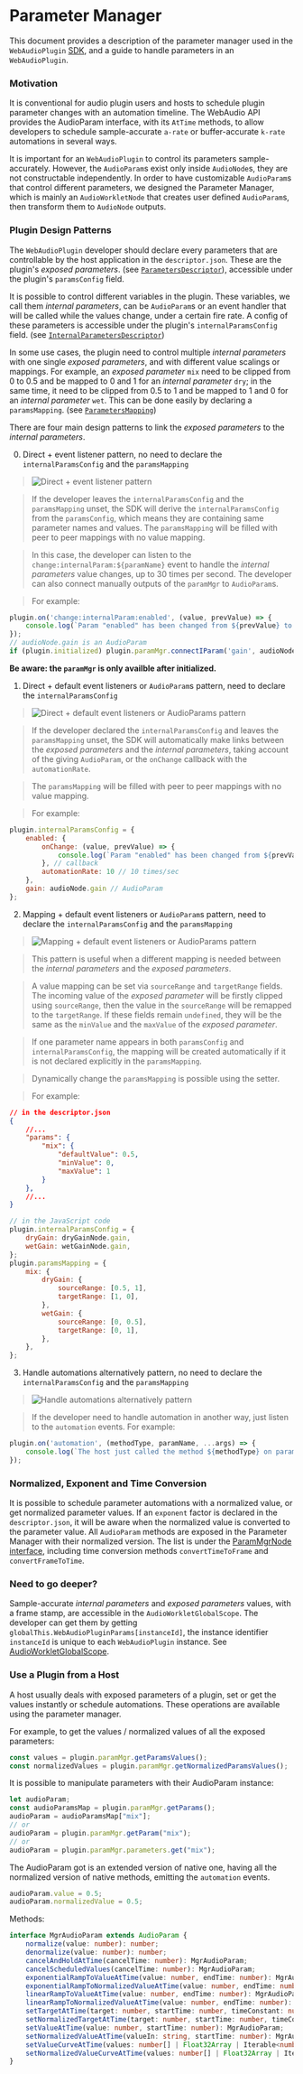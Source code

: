# Parameter Manager

This document provides a description of the parameter manager used in the `WebAudioPlugin` [SDK](https://github.com/53js/webaudioplugin/tree/master/packages/sdk), and a guide to handle parameters in an `WebAudioPlugin`.

### Motivation

It is conventional for audio plugin users and hosts to schedule plugin parameter changes with an automation timeline. The WebAudio API provides the AudioParam interface, with its `AtTime` methods, to allow developers to schedule sample-accurate `a-rate` or buffer-accurate `k-rate` automations in several ways. 

It is important for an `WebAudioPlugin` to control its parameters sample-accurately. However, the `AudioParam`s exist only inside `AudioNode`s, they are not constructable independently. In order to have customizable `AudioParam`s that control different parameters, we designed the Parameter Manager, which is mainly an `AudioWorkletNode` that creates user defined `AudioParam`s, then transform them to `AudioNode` outputs.

### Plugin Design Patterns

The `WebAudioPlugin` developer should declare every parameters that are controllable by the host application in the `descriptor.json`. These are the plugin's *exposed parameters*. (see [`ParametersDescriptor`](https://github.com/53js/webaudioplugin/tree/master/packages/sdk/src/types.d.ts)), accessible under the plugin's `paramsConfig` field.

It is possible to control different variables in the plugin. These variables, we call them *internal parameters*, can be `AudioParam`s or an event handler that will be called while the values change, under a certain fire rate. A config of these parameters is accessible under the plugin's `internalParamsConfig` field. (see [`InternalParametersDescriptor`](https://github.com/53js/webaudioplugin/tree/master/packages/sdk/src/types.d.ts))

In some use cases, the plugin need to control multiple *internal parameters* with one single *exposed parameters*, and with different value scalings or mappings. For example, an *exposed parameter* `mix` need to be clipped from 0 to 0.5 and be mapped to 0 and 1 for an *internal parameter* `dry`; in the same time, it need to be clipped from 0.5 to 1 and be mapped to 1 and 0 for an *internal parameter* `wet`. This can be done easily by declaring a `paramsMapping`. (see [`ParametersMapping`](https://github.com/53js/webaudioplugin/tree/master/packages/sdk/src/types.d.ts))

There are four main design patterns to link the *exposed parameters* to the *internal parameters*.

0. Direct + event listener pattern, no need to declare the `internalParamsConfig` and the `paramsMapping`

> ![Direct + event listener pattern](paramMgr_0.png)

> If the developer leaves the `internalParamsConfig` and the `paramsMapping` unset, the SDK will derive the `internalParamsConfig` from the `paramsConfig`, which means they are containing same parameter names and values. The `paramsMapping` will be filled with peer to peer mappings with no value mapping. 

> In this case, the developer can listen to the `change:internalParam:${paramName}` event to handle the *internal parameters* value changes, up to 30 times per second. The developer can also connect manually outputs of the `paramMgr` to `AudioParam`s.

> For example: 
```JavaScript
plugin.on('change:internalParam:enabled', (value, prevValue) => {
    console.log(`Param "enabled" has been changed from ${prevValue} to ${value}`);
});
// audioNode.gain is an AudioParam
if (plugin.initialized) plugin.paramMgr.connectIParam('gain', audioNode.gain);
```
**Be aware: the `paramMgr` is only availble after initialized.**

1. Direct + default event listeners or `AudioParam`s pattern, need to declare the `internalParamsConfig`

> ![Direct + default event listeners or `AudioParam`s pattern](paramMgr_1.png)

> If the developer declared the `internalParamsConfig` and leaves the `paramsMapping` unset, the SDK will automatically make links between the *exposed parameters* and the *internal parameters*, taking account of the giving `AudioParam`, or the `onChange` callback with the `automationRate`. 

> The `paramsMapping` will be filled with peer to peer mappings with no value mapping. 

> For example:
```JavaScript
plugin.internalParamsConfig = {
    enabled: {
        onChange: (value, prevValue) => {
            console.log(`Param "enabled" has been changed from ${prevValue} to ${value}`);
        }, // callback
        automationRate: 10 // 10 times/sec
    },
    gain: audioNode.gain // AudioParam
};
```

2. Mapping + default event listeners or `AudioParam`s pattern, need to declare the `internalParamsConfig` and the `paramsMapping`

> ![Mapping + default event listeners or `AudioParam`s pattern](paramMgr_2.png)

> This pattern is useful when a different mapping is needed between the *internal parameters* and the *exposed parameters*.

> A value mapping can be set via `sourceRange` and `targetRange` fields. The incoming value of the *exposed parameter* will be firstly clipped using `sourceRange`, then the value in the `sourceRange` will be remapped to the `targetRange`. If these fields remain `undefined`, they will be the same as the `minValue` and the `maxValue` of the *exposed parameter*.

> If one parameter name appears in both `paramsConfig` and `internalParamsConfig`, the mapping will be created automatically if it is not declared explicitly in the `paramsMapping`.

> Dynamically change the `paramsMapping` is possible using the setter.

> For example: 
```JSON
// in the descriptor.json
{
    //...
	"params": {
		"mix": {
            "defaultValue": 0.5,
            "minValue": 0,
            "maxValue": 1
		}
    },
    //...
}
```
```JavaScript
// in the JavaScript code
plugin.internalParamsConfig = {
    dryGain: dryGainNode.gain,
    wetGain: wetGainNode.gain,
};
plugin.paramsMapping = {
    mix: {
        dryGain: {
            sourceRange: [0.5, 1],
            targetRange: [1, 0],
        },
        wetGain: {
            sourceRange: [0, 0.5],
            targetRange: [0, 1],
        },
    },
};
```

3. Handle automations alternatively pattern, no need to declare the `internalParamsConfig` and the `paramsMapping`

> ![Handle automations alternatively pattern](paramMgr_3.png)

> If the developer need to handle automation in another way, just listen to the `automation` events. For example:

```JavaScript
plugin.on('automation', (methodType, paramName, ...args) => {
    console.log(`The host just called the method ${methodType} on param ${paramName} with args ${JSON.stringify(args)}`)
});
```

### Normalized, Exponent and Time Conversion
It is possible to schedule parameter automations with a normalized value, or get normalized parameter values. If an `exponent` factor is declared in the `descriptor.json`, it will be aware when the normalized value is converted to the parameter value.
All `AudioParam` methods are exposed in the Parameter Manager with their normalized version. The list is under the [ParamMgrNode interface](https://github.com/53js/webaudioplugin/blob/master/packages/sdk/src/ParamMgr/ParamMgrNode.d.ts), including time conversion methods `convertTimeToFrame` and `convertFrameToTime`.

### Need to go deeper?
Sample-accurate *internal parameters* and *exposed parameters* values, with a frame stamp, are accessible in the `AudioWorkletGlobalScope`. The developer can get them by getting `globalThis.WebAudioPluginParams[instanceId]`, the instance identifier `instanceId` is unique to each `WebAudioPlugin` instance. See [AudioWorkletGlobalScope](https://github.com/53js/webaudioplugin/blob/master/packages/sdk/src/ParamMgr/types.d.ts).

### Use a Plugin from a Host

A host usually deals with exposed parameters of a plugin, set or get the values instantly or schedule automations. These operations are available using the parameter manager.

For example, to get the values / normalized values of all the exposed parameters:

```JavaScript
const values = plugin.paramMgr.getParamsValues();
const normalizedValues = plugin.paramMgr.getNormalizedParamsValues();
```

It is possible to manipulate parameters with their AudioParam instance:

```JavaScript
let audioParam;
const audioParamsMap = plugin.paramMgr.getParams();
audioParam = audioParamsMap["mix"];
// or
audioParam = plugin.paramMgr.getParam("mix");
// or
audioParam = plugin.paramMgr.parameters.get("mix");
```

The AudioParam got is an extended version of native one, having all the normalized version of native methods, emitting the `automation` events.

```JavaScript
audioParam.value = 0.5;
audioParam.normalizedValue = 0.5;
```
Methods:
```TypeScript
interface MgrAudioParam extends AudioParam {
    normalize(value: number): number;
    denormalize(value: number): number;
    cancelAndHoldAtTime(cancelTime: number): MgrAudioParam;
    cancelScheduledValues(cancelTime: number): MgrAudioParam;
    exponentialRampToValueAtTime(value: number, endTime: number): MgrAudioParam;
    exponentialRampToNormalizedValueAtTime(value: number, endTime: number): MgrAudioParam;
    linearRampToValueAtTime(value: number, endTime: number): MgrAudioParam;
    linearRampToNormalizedValueAtTime(value: number, endTime: number): MgrAudioParam;
    setTargetAtTime(target: number, startTime: number, timeConstant: number): MgrAudioParam;
    setNormalizedTargetAtTime(target: number, startTime: number, timeConstant: number): MgrAudioParam;
    setValueAtTime(value: number, startTime: number): MgrAudioParam;
    setNormalizedValueAtTime(valueIn: string, startTime: number): MgrAudioParam;
    setValueCurveAtTime(values: number[] | Float32Array | Iterable<number>, startTime: number, duration: number): MgrAudioParam;
    setNormalizedValueCurveAtTime(values: number[] | Float32Array | Iterable<number>, startTime: number, duration: number): MgrAudioParam;
}
```
